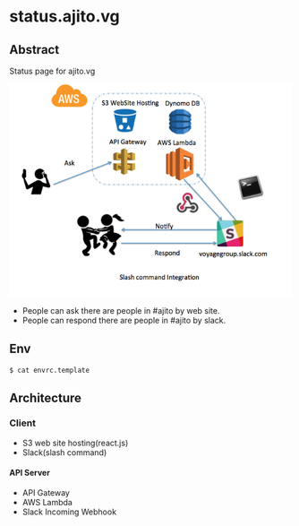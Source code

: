 # status.ajito.vg

## Abstract
Status page for ajito.vg

![](/docs/architecture.png)

- People can ask there are people in #ajito by web site.
- People can respond there are people in #ajito by slack.

## Env
```
$ cat envrc.template
```

## Architecture

### Client
- S3 web site hosting(react.js)
- Slack(slash command)

#### API Server
- API Gateway
- AWS Lambda
- Slack Incoming Webhook
